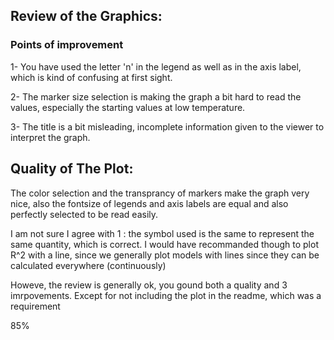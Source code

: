 ## Review of the Graphics:

### Points of improvement

1- You have used the letter 'n' in the legend as well as in the axis label, which is kind of confusing at first sight.

2- The marker size selection is making the graph a bit hard to read the values, especially the starting values at low temperature. 

3- The title is a bit misleading, incomplete information given to the viewer to interpret the graph.

## Quality of The Plot:

The color selection and the transprancy of markers make the graph very nice, also the fontsize of legends and axis labels are 
equal and also perfectly selected to be read easily.

I am not sure I agree with 1 : the symbol used is the same to represent the same quantity, which is correct. I would have recommanded though to plot R^2 with a line, since we generally plot models with lines since they can be calculated everywhere (continuously)

Howeve, the review is generally ok, you gound both a quality and 3 imrpovements. Except for not including the plot in the readme, which was a requirement

85%

